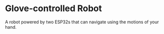 # Glove-controlled Robot
A robot powered by two ESP32s that can navigate using the motions of your hand.
